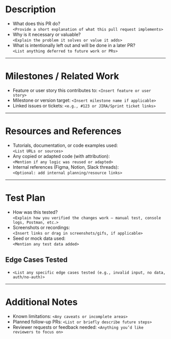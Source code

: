 # Description  
- What does this PR do?  
  `<Provide a short explanation of what this pull request implements>`  
- Why is it necessary or valuable?  
  `<Explain the problem it solves or value it adds>`  
- What is intentionally left out and will be done in a later PR?  
  `<List anything deferred to future work or PRs>`

---

# Milestones / Related Work  
- Feature or user story this contributes to: `<Insert feature or user story>`  
- Milestone or version target: `<Insert milestone name if applicable>`  
- Linked issues or tickets: `<e.g., #123 or JIRA/Sprint ticket links>`

---

# Resources and References  
- Tutorials, documentation, or code examples used:  
  `<List URLs or sources>`  
- Any copied or adapted code (with attribution):  
  `<Mention if any logic was reused or adapted>`  
- Internal references (Figma, Notion, Slack threads):  
  `<Optional: add internal planning/resource links>`

---

# Test Plan  
- How was this tested?  
  `<Explain how you verified the changes work — manual test, console logs, Postman, etc.>`  
- Screenshots or recordings:  
  `<Insert links or drag in screenshots/gifs, if applicable>`  
- Seed or mock data used:  
  `<Mention any test data added>`

## Edge Cases Tested  
- `<List any specific edge cases tested (e.g., invalid input, no data, auth/no-auth)>`

---

# Additional Notes  
- Known limitations: `<Any caveats or incomplete areas>`  
- Planned follow-up PRs: `<List or briefly describe future steps>`  
- Reviewer requests or feedback needed: `<Anything you’d like reviewers to focus on>`
